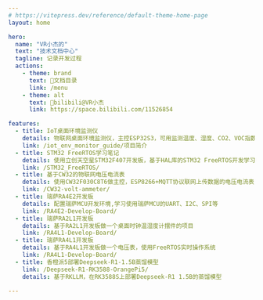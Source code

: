 ```yaml
---
# https://vitepress.dev/reference/default-theme-home-page
layout: home

hero:
  name: "VR小杰的"
  text: "技术文档中心"
  tagline: 记录开发过程
  actions:
    - theme: brand
      text: 📁文档目录
      link: /menu
    - theme: alt
      text: 🔗bilibili@VR小杰
      link: https://space.bilibili.com/11526854

features:
  - title: IoT桌面环境监测仪
    details: 物联网桌面环境监测仪，主控ESP32S3，可用监测温度、湿度、CO2、VOC指数。可通过WIFI传输数据到手机及云端
    link: /iot_env_monitor_guide/项目简介
  - title: STM32 FreeRTOS学习笔记
    details: 使用立创天空星STM32F407开发板，基于HAL库的STM32 FreeRTOS开发学习笔记
    link: /STM32_FreeRTOS/
  - title: 基于CW32的物联网电压电流表
    details: 使用CW32F030C8T6做主控，ESP8266+MQTT协议联网上传数据的电压电流表
    link: /CW32-volt-ammeter/
  - title: 瑞萨RA4E2开发板
    details: 配置瑞萨MCU开发环境,学习使用瑞萨MCU的UART、I2C、SPI等
    link: /RA4E2-Develop-Board/
  - title: 瑞萨RA2L1开发板
    details: 基于RA2L1开发板做一个桌面时钟温湿度计摆件的项目
    link: /RA4L1-Develop-Board/
  - title: 瑞萨RA4L1开发板
    details: 基于RA4L1开发板做一个电压表，使用FreeRTOS实时操作系统
    link: /RA4L1-Develop-Board/
  - title: 香橙派5部署Deepseek-R1-1.5B蒸馏模型
    link: /Deepseek-R1-RK3588-OrangePi5/
    details: 基于RKLLM，在RK3588S上部署Deepseek-R1 1.5B的蒸馏模型

---
```


